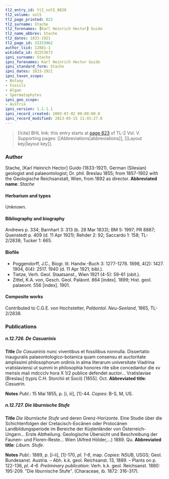 ```yaml
---
tl2_entry_id: tl2_vol5_0820
tl2_volume: vol5
tl2_page_printed: 823
tl2_surname: Stache
tl2_forenames: [Karl Heinrich Hector] Guido
tl2_name_abbrev: Stache
tl2_dates: 1833-1921
tl2_page_id: 33333962
author_lsid: 12881-1
wikidata_id: Q1553673
ipni_surname: Stache
ipni_forenames: Karl Heinrich Hector Guido
ipni_standard_form: Stache
ipni_dates: 1833-1921
ipni_taxon_scope: 
- Botany
- Fossils
- Algae
- Spermatophytes
ipni_geo_scope: 
- Austria
ipni_version: 1.1.1.1
ipni_record_created: 2003-07-02 00:00:00.0
ipni_record_modified: 2013-05-15 11:45:27.0
---
```



> [!cite] BHL link: this entry starts at [page 823](https://www.biodiversitylibrary.org/page/33333962) of TL-2 Vol. V.
> Supporting pages: [[Abbreviations|abbreviations]], [[Layout key|layout key]].

### Author

Stache, \[Karl Heinrich Hector\] Guido (1833-1921), German (Silesian) geologist and palaeontologist; Dr. phil. Breslau 1855; from 1857-1902 with the Geologische Reichsanstalt, Wien, from 1892 as director. 
**Abbreviated name**: *Stache*

#### Herbarium and types

Unknown.

#### Bibliography and biography

Andrews p. 334; Barnhart 3: 313 (b. 28 Mar 1833); BM 5: 1997; PR 8887; Quenstedt p. 409 (d. 11 Apr 1921); Rehder 2: 92; Saccardo 1: 158; TL-2/2838; Tucker 1: 665.

#### Biofile

- Poggendorff, J.C., Biogr. lit. Handw.-Buch 3: 1277-1278. 1898, 4(2): 1427. 1904, 6(4): 2517. 1940 (d. 11 Apr 1921; bibl.).
- Tietze, Verh. Geol. Staatsanst., Wien 1921 (4-5): 59-61 (obit.).
- Zittel, K.A. von, Gesch. Geol. Paläont. 864 \[index\]. 1899; Hist. geol. palaeont. 556 \[index\]. 1901.

#### Composite works

Contributed to C.G.E. von Hochstetter, *Paläontol. Neu-Seeland*, 1865, TL-2/2838.

### Publications

##### n.12.726. De Casuarinis

**Title**
*De Casuarinis* nunc viventibus et fossilibus nonnulla. Dissertatio inauguralis palaeontologico-botanica quam consensu et auctoritate amplissimi philosophorum ordinis in alma literarum universitate Viadrina vratislaviensi ut summi in philosophia honores rite sibe concedantur die xv mensis maii mdccclv hora X 1/2 publice defendet auctor... Vratislaviae \[Breslau\] (typis C.H. Storchii et Socii) \[1855\]. Oct.
**Abbreviated title**: *Casuarin.*

**Notes**
*Publ*.: 15 Mai 1855, p. \[i, iii\], \[1\]-44. *Copies*: B-S, M, US.

##### n.12.727. Die liburnische Stufe

**Title**
*Die liburnische Stufe* und deren Grenz-Horizonte. Eine Studie über die Schichtenfolgen der Cretacisch-Eocänen oder Protocänen Landbildungsperiode im Bereiche der Küstenländer von Österreich-Ungarn... Erste Abtheilung. Geologische Übersicht und Beschreibung der Faunen- und Floren-Reste... Wien (Alfred Hölder,...) 1889. Qu.
**Abbreviated title**: *Liburn. Stufe*.

**Notes**
*Publ*.: 1889, p. \[i-ii\], \[1\]-170, *pl. 1-6*, map. *Copies*: NSUB, USGS; Geol. Bundesanst. Austria. – Abh. k.k. geol. Reichsanst. 13, 1889. – Plants on p. 122-136, *pl. 4-6.*
*Preliminary publication*: Verh. k.k. geol. Reichsanst. 1880: 195-209. "Die liburnische Stufe". (Characeae, ib. 1872: 316-317).

